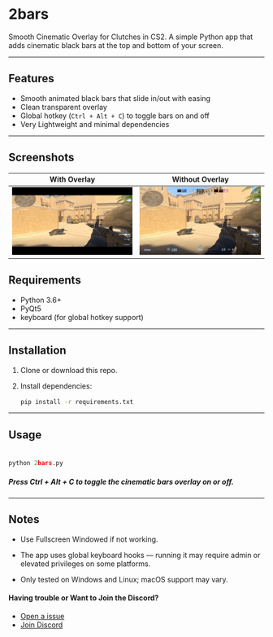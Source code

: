 # 2bars

Smooth Cinematic Overlay for Clutches in CS2. A simple Python app that adds cinematic black bars at the top and bottom of your screen.

---

## Features

- Smooth animated black bars that slide in/out with easing
- Clean transparent overlay
- Global hotkey (`Ctrl + Alt + C`) to toggle bars on and off
- Very Lightweight and minimal dependencies

---

## Screenshots
With Overlay             |  Without Overlay
:-------------------------:|:-------------------------:
![](ss/1.png)  |  ![](ss/0.png)

## Requirements

- Python 3.6+
- PyQt5
- keyboard (for global hotkey support)

---

## Installation

1. Clone or download this repo.
2. Install dependencies:

   ```bash
   pip install -r requirements.txt
   ```

---

## Usage

```python

python 2bars.py
```

##### Press Ctrl + Alt + C to toggle the cinematic bars overlay on or off.

---

## Notes

- Use Fullscreen Windowed if not working.

- The app uses global keyboard hooks — running it may require admin or elevated privileges on some platforms.

- Only tested on Windows and Linux; macOS support may vary.

####  Having trouble or Want to Join the Discord?

- [Open a issue](https://github.com/v4ish/2bars/issues)
- [Join Discord](https://dsc.gg/v4ish)
